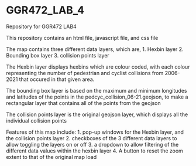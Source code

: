 # GGR472_LAB_4
 Repository for GGR472 LAB4

This repository contains an html file, javascript file, and css file

The map contains three different data layers, which are,
    1. Hexbin layer
    2. Bounding box layer
    3. collision points layer

The Hexbin layer displays hexbins which are colour coded, with each colour representing the number of pedestrian and cyclist collisions from 2006-2021 that occured in that given area.

The bounding box layer is based on the maximum and minimum longitudes and latitudes of the points in the pedcyc_collision_06-21.geojson, to make a rectangular layer that contains all of the points from the geojson

The collision points layer is the original geojson layer, which displays all the individual collision points

Features of this map include:
    1. pop-up windows for the Hexbin layer, and the collision points layer
    2. checkboxes of the 3 different data layers to allow toggling the layers on or off
    3. a dropdown to allow filtering of the different data values within the hexbin layer
    4. A button to reset the zoom extent to that of the original map load
